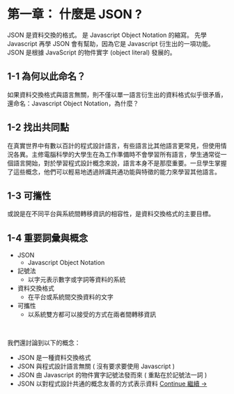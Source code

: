 # 第一章： 什麼是 JSON ?

<!-- ![](images/component-example.png) 可以塞圖 -->
 
 JSON 是資料交換的格式。
 是 Javascript Object Notation 的縮寫。
 先學 Javascript 再學 JSON 會有幫助，因為它是 Javascript 衍生出的一項功能。
 JSON 是根據 JavaScript 的物件實字 (object literal) 發展的。

## 1-1 為何以此命名？
如果資料交換格式與語言無關，則不僅以單一語言衍生出的資料格式似乎很矛盾，還命名：Javascript Object Notation，為什麼？

## 1-2 找出共同點
在真實世界中有數以百計的程式設計語言，有些語言比其他語言更常見，但使用情況各異。主修電腦科學的大學生在為工作準備時不會學習所有語言，學生通常從一個語言開始，對於學習程式設計概念來說，語言本身不是那麼重要。一旦學生掌握了這些概念，他們可以輕易地透過辨識共通功能與特徵的能力來學習其他語言。

## 1-3 可攜性
或說是在不同平台與系統間轉移資訊的相容性，是資料交換格式的主要目標。

## 1-4 重要詞彙與概念
* JSON
	* Javascript Object Notation
* 記號法
	* 以字元表示數字或字詞等資料的系統
* 資料交換格式
	* 在平台或系統間交換資料的文字
* 可攜性
	* 以系統雙方都可以接受的方式在兩者間轉移資訊

<br>

我們還討論到以下的概念：
* JSON 是一種資料交換格式
* JSON 與程式設計語言無關 ( 沒有要求要使用 Javascript )
* JSON 由 Javascript 的物件實字記號法發而來 ( 重點在於記號法一詞 )
* JSON 以對程式設計共通的概念友善的方式表示資料
[Continue 繼續 →](elements.md)
 <!-- {p:.pull-box} -->